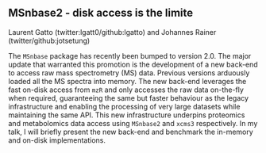 ## MSnbase2 - disk access is the limite

Laurent Gatto (twitter:lgatt0/github:lgatto) and Johannes Rainer (twitter/github:jotsetung)

The `MSnbase` package has recently been bumped to version 2.0. The
major update that warranted this promotion is the development of a new
back-end to access raw mass spectrometry (MS) data. Previous versions
arduously loaded all the MS spectra into memory. The new back-end
leverages the fast on-disk access from `mzR` and only accesses the raw
data on-the-fly when required, guaranteeing the same but faster
behaviour as the legacy infrastructure and enabling the processing of
very large datasets while maintaining the same API. This new
infrastructure underpins proteomics and metabolomics data access using
`MSnbase2` and `xcms3` respectively. In my talk, I will briefly
present the new back-end and benchmark the in-memory and on-disk
implementations.
